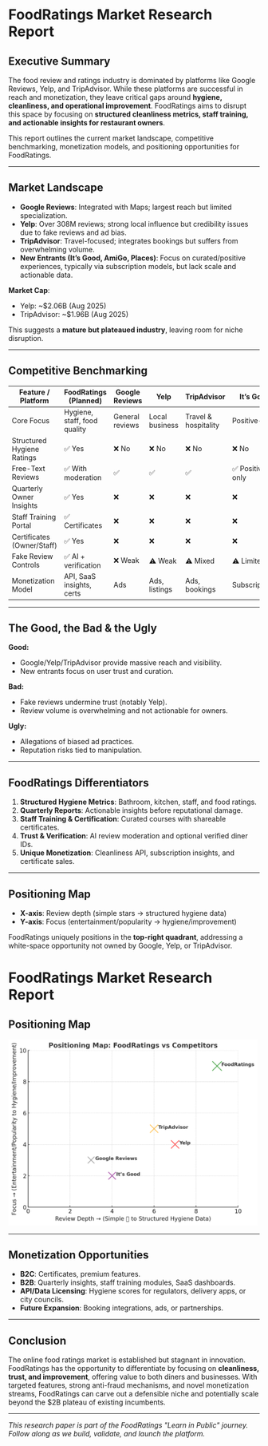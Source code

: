 # FoodRatings Market Research Report

## Executive Summary
The food review and ratings industry is dominated by platforms like Google Reviews, Yelp, and TripAdvisor. While these platforms are successful in reach and monetization, they leave critical gaps around **hygiene, cleanliness, and operational improvement**. FoodRatings aims to disrupt this space by focusing on **structured cleanliness metrics, staff training, and actionable insights for restaurant owners**.

This report outlines the current market landscape, competitive benchmarking, monetization models, and positioning opportunities for FoodRatings.

---

## Market Landscape
- **Google Reviews**: Integrated with Maps; largest reach but limited specialization.
- **Yelp**: Over 308M reviews; strong local influence but credibility issues due to fake reviews and ad bias.
- **TripAdvisor**: Travel-focused; integrates bookings but suffers from overwhelming volume.
- **New Entrants (It’s Good, AmiGo, Places)**: Focus on curated/positive experiences, typically via subscription models, but lack scale and actionable data.

**Market Cap**:
- Yelp: ~$2.06B (Aug 2025)
- TripAdvisor: ~$1.96B (Aug 2025)

This suggests a **mature but plateaued industry**, leaving room for niche disruption.

---

## Competitive Benchmarking

| Feature / Platform             | **FoodRatings (Planned)** | Google Reviews | Yelp | TripAdvisor | It’s Good |
|--------------------------------|---------------------------|----------------|------|-------------|-----------|
| Core Focus                     | Hygiene, staff, food quality | General reviews | Local business | Travel & hospitality | Positive-only |
| Structured Hygiene Ratings      | ✅ Yes | ❌ No | ❌ No | ❌ No | ❌ No |
| Free-Text Reviews               | ✅ With moderation | ✅ | ✅ | ✅ | ✅ Positive-only |
| Quarterly Owner Insights        | ✅ Yes | ❌ | ❌ | ❌ | ❌ |
| Staff Training Portal           | ✅ Certificates | ❌ | ❌ | ❌ | ❌ |
| Certificates (Owner/Staff)      | ✅ Yes | ❌ | ❌ | ❌ | ❌ |
| Fake Review Controls            | ✅ AI + verification | ❌ Weak | ⚠️ Weak | ⚠️ Mixed | ⚠️ Limited |
| Monetization Model              | API, SaaS insights, certs | Ads | Ads, listings | Ads, bookings | Subscriptions |

---

## The Good, the Bad & the Ugly

**Good:**
- Google/Yelp/TripAdvisor provide massive reach and visibility.
- New entrants focus on user trust and curation.

**Bad:**
- Fake reviews undermine trust (notably Yelp).
- Review volume is overwhelming and not actionable for owners.

**Ugly:**
- Allegations of biased ad practices.
- Reputation risks tied to manipulation.

---

## FoodRatings Differentiators
1. **Structured Hygiene Metrics**: Bathroom, kitchen, staff, and food ratings.
2. **Quarterly Reports**: Actionable insights before reputational damage.
3. **Staff Training & Certification**: Curated courses with shareable certificates.
4. **Trust & Verification**: AI review moderation and optional verified diner IDs.
5. **Unique Monetization**: Cleanliness API, subscription insights, and certificate sales.

---

## Positioning Map
- **X-axis**: Review depth (simple stars → structured hygiene data)
- **Y-axis**: Focus (entertainment/popularity → hygiene/improvement)

FoodRatings uniquely positions in the **top-right quadrant**, addressing a white-space opportunity not owned by Google, Yelp, or TripAdvisor.
# FoodRatings Market Research Report

## Positioning Map

<img src="../Assets/positioningmap.png" alt="FoodRatings Positioning Map" width="500"/>


---

## Monetization Opportunities
- **B2C**: Certificates, premium features.
- **B2B**: Quarterly insights, staff training modules, SaaS dashboards.
- **API/Data Licensing**: Hygiene scores for regulators, delivery apps, or city councils.
- **Future Expansion**: Booking integrations, ads, or partnerships.

---

## Conclusion
The online food ratings market is established but stagnant in innovation. FoodRatings has the opportunity to differentiate by focusing on **cleanliness, trust, and improvement**, offering value to both diners and businesses. With targeted features, strong anti-fraud mechanisms, and novel monetization streams, FoodRatings can carve out a defensible niche and potentially scale beyond the $2B plateau of existing incumbents.

---

*This research paper is part of the FoodRatings "Learn in Public" journey. Follow along as we build, validate, and launch the platform.*

